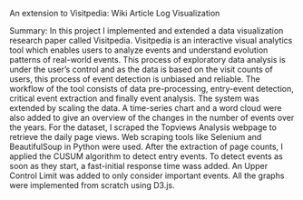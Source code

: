 An extension to Visitpedia: Wiki Article Log Visualization

Summary:
In this project I implemented and extended a data visualization research paper called Visitpedia. Visitpedia is an interactive visual analytics tool which enables users to analyze events and understand evolution patterns of real-world events. This process of exploratory data analysis is under the user’s control and as the data is based on the visit counts of users, this process of event detection is unbiased and reliable.
The workflow of the tool consists of data pre-processing, entry-event detection, critical event extraction and finally event analysis. The system was extended by scaling the data. A time-series chart and a word cloud were also added to give an overview of the changes in the number of events over the years. 
For the dataset, I scraped the Topviews Analysis webpage to retrieve the daily page views. Web scraping tools like Selenium and BeautifulSoup in Python were used.
After the extraction of page counts, I applied the CUSUM algorithm to detect entry events. To detect events as soon as they start, a fast-initial response time wass added. An Upper Control Limit was added to only consider important events.
All the graphs were implemented from scratch using D3.js.
